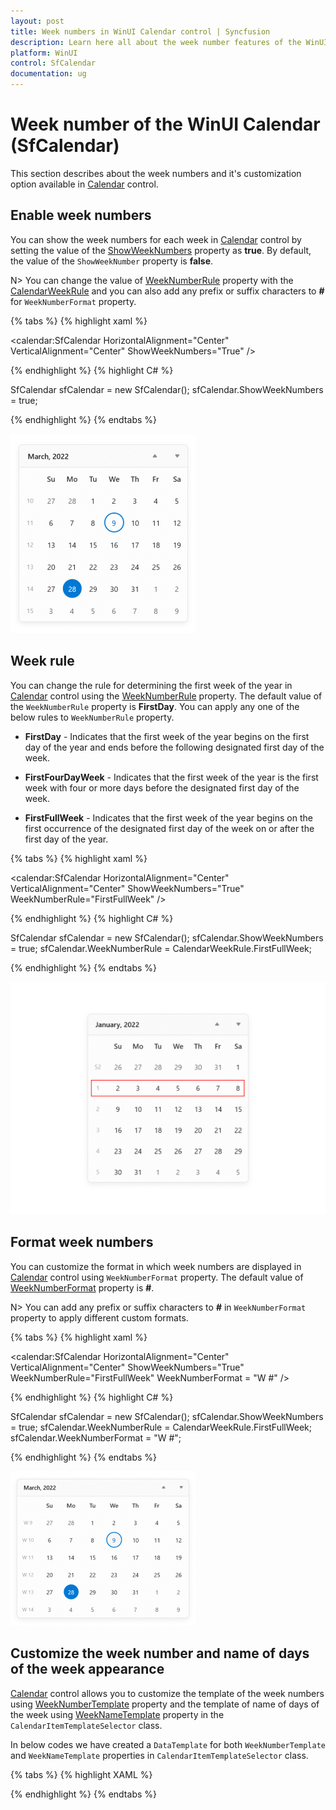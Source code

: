```yaml
---
layout: post
title: Week numbers in WinUI Calendar control | Syncfusion
description: Learn here all about the week number features of the WinUI Calendar (SfCalendar) control and much more.
platform: WinUI
control: SfCalendar
documentation: ug
---
```


# Week number of the WinUI Calendar (SfCalendar)

This section describes about the week numbers and it's customization option available in [Calendar](https://help.syncfusion.com/cr/winui/Syncfusion.UI.Xaml.Calendar.SfCalendar.html) control.

## Enable week numbers

You can show the week numbers for each week in [Calendar](https://help.syncfusion.com/cr/winui/Syncfusion.UI.Xaml.Calendar.SfCalendar.html) control by setting the value of the [ShowWeekNumbers](https://help.syncfusion.com/cr/winui/Syncfusion.UI.Xaml.Calendar.SfCalendar.html#Syncfusion_UI_Xaml_Calendar_SfCalendar_ShowWeekNumbers) property as **true**. By default, the value of the `ShowWeekNumber` property is **false**.

N> You can change the value of [WeekNumberRule](https://help.syncfusion.com/cr/winui/Syncfusion.UI.Xaml.Calendar.SfCalendar.html#Syncfusion_UI_Xaml_Calendar_SfCalendar_WeekNumberRule) property with the [CalendarWeekRule](https://docs.microsoft.com/en-us/dotnet/api/system.globalization.calendarweekrule?view=net-5.0) and you can also add any prefix or suffix characters to **#** for `WeekNumberFormat` property.

{% tabs %}
{% highlight xaml %}

<calendar:SfCalendar HorizontalAlignment="Center" VerticalAlignment="Center"
                     ShowWeekNumbers="True"
                     />

{% endhighlight %}
{% highlight C# %}

SfCalendar sfCalendar = new SfCalendar();
sfCalendar.ShowWeekNumbers = true;

{% endhighlight %}
{% endtabs %}

![show-week-numbers-in-winui-calendar](Images/week-numbers/show-week-numbers-in-winui-calendar.png)

## Week rule

You can change the rule for determining the first week of the year in [Calendar](https://help.syncfusion.com/cr/winui/Syncfusion.UI.Xaml.Calendar.SfCalendar.html) control using the [WeekNumberRule](https://help.syncfusion.com/cr/winui/Syncfusion.UI.Xaml.Calendar.SfCalendar.html#Syncfusion_UI_Xaml_Calendar_SfCalendar_WeekNumberRule) property. The default value of the `WeekNumberRule` property is **FirstDay**. You can apply any one of the below rules to `WeekNumberRule` property.

* **FirstDay** - Indicates that the first week of the year begins on the first day of the year and ends before the following designated first day of the week.

* **FirstFourDayWeek** - Indicates that the first week of the year is the first week with four or more days before the designated first day of the week.

* **FirstFullWeek** - Indicates that the first week of the year begins on the first occurrence of the designated first day of the week on or after the first day of the year.

{% tabs %}
{% highlight xaml %}

<calendar:SfCalendar HorizontalAlignment="Center" VerticalAlignment="Center"
                     ShowWeekNumbers="True" WeekNumberRule="FirstFullWeek"
                     />

{% endhighlight %}
{% highlight C# %}

SfCalendar sfCalendar = new SfCalendar();
sfCalendar.ShowWeekNumbers = true;
sfCalendar.WeekNumberRule = CalendarWeekRule.FirstFullWeek;

{% endhighlight %}
{% endtabs %}

![show-week-numbers-with-rule-in-winui-calendar](Images/week-numbers/show-week-numbers-with-rule-in-winui-calendar.png)

## Format week numbers

You can customize the format in which week numbers are displayed in [Calendar](https://help.syncfusion.com/cr/winui/Syncfusion.UI.Xaml.Calendar.SfCalendar.html) control using `WeekNumberFormat` property. The default value of [WeekNumberFormat](https://help.syncfusion.com/cr/winui/Syncfusion.UI.Xaml.Calendar.SfCalendar.html#Syncfusion_UI_Xaml_Calendar_SfCalendar_WeekNumberFormat) property is **#**.

N> You can add any prefix or suffix characters to **#** in `WeekNumberFormat` property to apply different custom formats.

{% tabs %}
{% highlight xaml %}

<calendar:SfCalendar HorizontalAlignment="Center" VerticalAlignment="Center"
                     ShowWeekNumbers="True" WeekNumberRule="FirstFullWeek"
                     WeekNumberFormat = "W #" />

{% endhighlight %}
{% highlight C# %}

SfCalendar sfCalendar = new SfCalendar();
sfCalendar.ShowWeekNumbers = true;
sfCalendar.WeekNumberRule = CalendarWeekRule.FirstFullWeek;
sfCalendar.WeekNumberFormat = "W #";

{% endhighlight %}
{% endtabs %}

![customize-week-numbers-format-in-winui-calendar](Images/week-numbers/customize-week-numbers-format-in-winui-calendar.png)

## Customize the week number and name of days of the week appearance

[Calendar](https://help.syncfusion.com/cr/winui/Syncfusion.UI.Xaml.Calendar.SfCalendar.html) control allows you to customize the template of the week numbers using [WeekNumberTemplate](https://help.syncfusion.com/cr/winui/Syncfusion.UI.Xaml.Calendar.CalendarItemTemplateSelector.html#Syncfusion_UI_Xaml_Calendar_CalendarItemTemplateSelector_WeekNumberTemplate) property and the template of name of days of the week using [WeekNameTemplate](https://help.syncfusion.com/cr/winui/Syncfusion.UI.Xaml.Calendar.CalendarItemTemplateSelector.html#Syncfusion_UI_Xaml_Calendar_CalendarItemTemplateSelector_WeekNameTemplate) property in the `CalendarItemTemplateSelector` class. 

In below codes we have created a `DataTemplate` for both `WeekNumberTemplate` and `WeekNameTemplate` properties in `CalendarItemTemplateSelector` class.

{% tabs %}
{% highlight XAML %}

<Grid>
    <Grid.Resources>
        <DataTemplate x:Key="WeekNameAndNumberTemplate">
            <Viewbox >
                <Grid>
                    <Ellipse Width="30" 
                                Height="30" 
                                Fill="WhiteSmoke"
                                HorizontalAlignment="Center" VerticalAlignment="Center"
                                Margin="1" />
                    <TextBlock Text="{Binding DisplayText}" 
                                HorizontalAlignment="Center"
                                VerticalAlignment="Center" 
                                Foreground="DeepSkyBlue"/>
                </Grid>
            </Viewbox>
        </DataTemplate>
    </Grid.Resources>
    <calendar:SfCalendar WeekNumberRule="FirstFourDayWeek"
                         ShowWeekNumbers="True">
        <calendar:SfCalendar.Resources>
            <Style TargetType="calendar:CalendarItem">
                <Setter Property="ContentTemplateSelector">
                    <Setter.Value>
                        <calendar:CalendarItemTemplateSelector WeekNameTemplate="{StaticResource WeekNameAndNumberTemplate}" 
                                                                WeekNumberTemplate="{StaticResource WeekNameAndNumberTemplate}" />
                    </Setter.Value>
                </Setter>
            </Style>
        </calendar:SfCalendar.Resources>
    </calendar:SfCalendar>
</Grid>

{% endhighlight %}
{% endtabs %}
